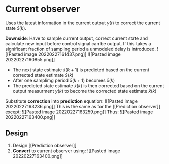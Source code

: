 # Current observer
Uses the latest information in the current output $y(t)$ to correct the current state $\hat{x}(k)$.

**Downside**: Have to sample current output, correct current state and calculate new input before control signal can be output. If this takes a significant fraction of sampling period a unmodeled delay is introduced.
![[Pasted image 20220227161437.png]]
![[Pasted image 20220227160855.png]]
- The next state estimate $\bar{x}(k+1)$ is predicted based on the current corrected state estimate $\hat{x}(k)$
- After one samplimg period $\bar{x}(k+1)$ becomes $\bar{x}(k)$
- The predicted state estimate $\bar{x}(k)$ is then corrected based on the current output measurment $y(k)$ to become the corrected state estimate $\hat{x}(k)$

Substitute **correction** into **prediction** equation:
![[Pasted image 20220227163236.png]]
This is the same as for the [[Prediction observer]] except:
![[Pasted image 20220227163259.png]]
Thus:
![[Pasted image 20220227163400.png]]

## Design
1. Design [[Prediction observer]]
2. **Convert** to current observer using:
![[Pasted image 20220227163400.png]]
